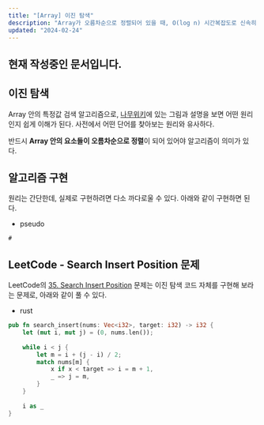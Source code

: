 ```yaml
---
title: "[Array] 이진 탐색"
description: "Array가 오름차순으로 정렬되어 있을 때, O(log n) 시간복잡도로 신속히 값을 검색하는 알고리즘"
updated: "2024-02-24"
---
```


## 현재 작성중인 문서입니다.

## 이진 탐색

Array 안의 특정값 검색 알고리즘으로, [나무위키](https://namu.wiki/w/%EC%9D%B4%EC%A7%84%20%ED%83%90%EC%83%89)에 있는 그림과 설명을 보면 어떤 원리인지 쉽게 이해가 된다. 사전에서 어떤 단어를 찾아보는 원리와 유사하다.

반드시 **Array 안의 요소들이 오름차순으로 정렬**이 되어 있어야 알고리즘이 의미가 있다.

## 알고리즘 구현

원리는 간단한데, 실제로 구현하려면 다소 까다로울 수 있다. 아래와 같이 구현하면 된다.

- pseudo
```pseudo
# 
```

## LeetCode - Search Insert Position 문제

LeetCode의 [35. Search Insert Position](https://leetcode.com/problems/search-insert-position/description/) 문제는 이진 탐색 코드 자체를 구현해 보라는 문제로, 아래와 같이 풀 수 있다.

- rust
```rust
pub fn search_insert(nums: Vec<i32>, target: i32) -> i32 {
    let (mut i, mut j) = (0, nums.len());
    
    while i < j {
        let m = i + (j - i) / 2;
        match nums[m] {
            x if x < target => i = m + 1,
            _ => j = m,
        }
    }
    
    i as _
}
```
